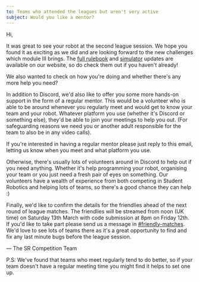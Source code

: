 ```yaml
---
to: Teams who attended the leagues but aren't very active
subject: Would you like a mentor?
---
```


Hi,

It was great to see your robot at the second league session. We hope you found
it as exciting as we did and are looking forward to the new challenges which
module Ⅲ brings. The [full rulebook][rulebook] and [simulator][simulator]
updates are available on our website, so do check them out if you haven't
already!

We also wanted to check on how you're doing and whether there's any more help
you need?

In addition to Discord, we'd also like to offer you some more hands-on support
in the form of a regular mentor. This would be a volunteer who is able to be
around whenever you regularly meet and would get to know your team and your
robot. Whatever platform you use (whether it's Discord or something else),
they'd be able to join your meetings to help you out. (For safeguarding reasons
we need you or another adult responsible for the team to also be in any video
calls).

If you're interested in having a regular mentor please just reply to this
email, letting us know when you meet and what platform you use.

Otherwise, there's usually lots of volunteers around in Discord to help out
if you need anything. Whether it's help programming your robot, organising your
team or you just need a fresh pair of eyes on something. Our volunteers have a
wealth of experience from both competing in Student Robotics and helping lots of
teams, so there's a good chance they can help :)

Finally, we'd like to confirm the details for the friendlies ahead of the next
round of league matches. The friendlies will be streamed from noon (UK time) on
Saturday 13th March with code submission at 8pm on Friday 12th. If you'd like to
take part please send us a message in [#friendly-matches][friendly-matches].
We'd love to see lots of teams there as it's a great opportunity to find and fix
any last minute bugs before the league session.

— The SR Competition Team

P.S: We've found that teams who meet regularly tend to do better, so if your
team doesn't have a regular meeting time you might find it helps to set one up.

[rulebook]: https://studentrobotics.org/docs/rules/
[simulator]: https://studentrobotics.org/docs/simulator/
[friendly-matches]: https://discord.com/channels/775497131057741836/780326509738852402
